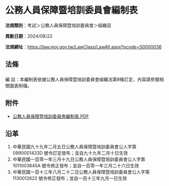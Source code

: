 # 公務人員保障暨培訓委員會編制表



**法規類別**：考試＞公務人員保障暨培訓委員會＞組織目       

**異動日期**：2024/08/22  

**法規網址**：https://law.moj.gov.tw/LawClass/LawAll.aspx?pcode=S0000036



## 法條
##### 
編      註：本編制表依據公務人員保障暨培訓委員會組織法第8條訂定，內容請參閱相關圖表附檔。
## 附件
* [公務人員保障暨培訓委員會編制表.PDF](https://law.moj.gov.tw/LawClass/LawGetFile.ashx?FileId=0000374157)
## 沿革
1. 中華民國九十九年二月五日公務人員保障暨培訓委員會公人字第 0990001433D  號令訂定發布；並自九十九年二月十日生效
1. 中華民國一百零一年三月十九日公務人員保障暨培訓委員會公人字第1011003645A 號令修正發布；並自一百零一年三月二十六日生效
1. 中華民國一百十三年八月二十二日公務人員保障暨培訓委員會公人字第1130012622  號令修正發布；並自一百十三年九月一日生效
